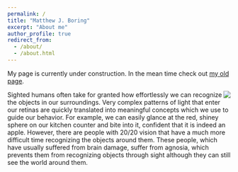 ```yaml
---
permalink: /
title: "Matthew J. Boring"
excerpt: "About me"
author_profile: true
redirect_from: 
  - /about/
  - /about.html
---
```


My page is currently under construction. In the mean time check out [my old page](http://www.pitt.edu/~mjb200/).


<img align="right" src="https://agnosia-ot.weebly.com/uploads/1/9/3/4/19340935/9666842.jpg?222">
Sighted humans often take for granted how effortlessly we can recognize the objects in our surroundings. Very complex patterns of light that enter our retinas are quickly translated into meaningful concepts which we use to guide our behavior. For example, we can easily glance at the red, shiney sphere on our kitchen counter and bite into it, confident that it is indeed an apple. However, there are people with 20/20 vision that have a much more difficult time recognizing the objects around them. These people, which have usually suffered from brain damage, suffer from agnosia, which prevents them from recognizing objects through sight although they can still see the world around them.

